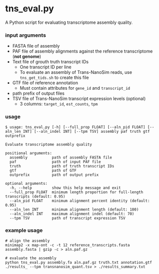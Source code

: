 # tns_eval.py

A Python script for evaluating transcriptome assembly quality.

### input arguments

* FASTA file of assembly
* PAF file of assembly alignments against the reference transcriptome (**not genome**)
* Text file of grouth truth transcript IDs
  * One transcript ID per line
  * To evaluate an assembly of Trans-NanoSim reads, use `tns_get_tids.sh` to create this file
* GTF file of reference annotation
  * Must contain attributes for `gene_id` and `transcript_id`
* path prefix of output files
* TSV file of Trans-NanoSim transcript expression levels (optional)
  * 3 columns: `target_id`, `est_counts`, `tpm`

### usage

```
$ usage: tns_eval.py [-h] [--full_prop FLOAT] [--aln_pid FLOAT] [--aln_len INT] [--aln_indel INT] [--tpm TSV] assembly paf truth gtf outprefix

Evaluate transcriptome assembly quality

positional arguments:
  assembly           path of assembly FASTA file
  paf                path of input PAF file
  truth              path of truth transcript IDs
  gtf                path of GTF
  outprefix          path of output prefix

optional arguments:
  -h, --help         show this help message and exit
  --full_prop FLOAT  minimum length proportion for full-length transcripts (default: 0.95)
  --aln_pid FLOAT    minimum alignment percent identity (default: 0.95)
  --aln_len INT      minimum alignment length (default: 100)
  --aln_indel INT    maximum alignment indel (default: 70)
  --tpm TSV          path of transcript expression TSV
```

### example usage

```
# align the assembly
minimap2 -x map-ont -c -t 12 reference_transcripts.fasta assembly.fasta | gzip -c > aln.paf.gz

# evaluate the assembly
python tns_eval.py assembly.fa aln.paf.gz truth.txt annotation.gtf ./results_ --tpm transnanosim_quant.tsv > ./results_summary.txt
```
